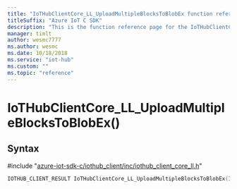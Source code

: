 ```yaml
---                             
title: "IoTHubClientCore_LL_UploadMultipleBlocksToBlobEx function reference | Microsoft Docs" 
titleSuffix: "Azure IoT C SDK"            
description: "This is the function reference page for the IoTHubClientCore_LL_UploadMultipleBlocksToBlobEx() function in the Azure IoT C SDK. This SDK is used with Azure IoT Hub and Azure IoT Hub Device Provisioning Service"            
manager: timlt                 
author: wesmc7777              
ms.author: wesmc               
ms.date: 10/18/2018                    
ms.service: "iot-hub"             
ms.custom: ""                
ms.topic: "reference"        
---                            
```


# IoTHubClientCore_LL_UploadMultipleBlocksToBlobEx()

## Syntax

\#include "[azure-iot-sdk-c/iothub_client/inc/iothub_client_core_ll.h](../iothub-client-core-ll-h.md)"  
```C
IOTHUB_CLIENT_RESULT IoTHubClientCore_LL_UploadMultipleBlocksToBlobEx(IOTHUB_CLIENT_CORE_LL_HANDLE  C2);
```

